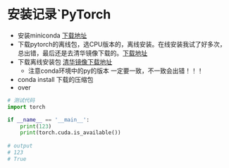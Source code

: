 # 安装记录`PyTorch

- 安装miniconda <a href="ModuleNotFoundError: No module named 'torch._C'">下载地址</a>
- 下载pytorch的离线包，选CPU版本的，离线安装。在线安装我试了好多次，总出错，最后还是去清华镜像下载的。<a href="https://mirrors.tuna.tsinghua.edu.cn/anaconda/miniconda/">下载地址</a>
- 下载离线安装包 <a href="https://mirrors.tuna.tsinghua.edu.cn/anaconda/cloud/pytorch/">清华镜像下载地址</a>
  - 注意conda环境中的py的版本 一定要一致，不一致会出错！！！
- conda install 下载的压缩包
- over

```python
# 测试代码
import torch

if __name__ == '__main__':
    print(123)
    print(torch.cuda.is_available())
    
# output
# 123
# True
```

